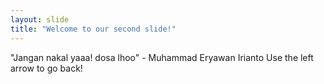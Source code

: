 ```yaml
---
layout: slide
title: "Welcome to our second slide!"
---
```

"Jangan nakal yaaa! dosa lhoo" - Muhammad Eryawan Irianto
Use the left arrow to go back!
